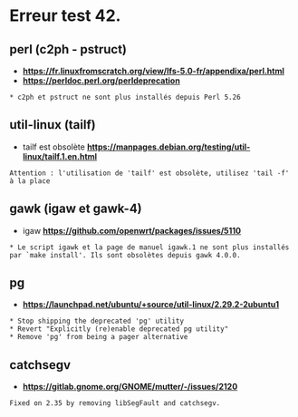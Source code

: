 # Erreur test 42.

## perl (c2ph - pstruct)
* **https://fr.linuxfromscratch.org/view/lfs-5.0-fr/appendixa/perl.html**
* **https://perldoc.perl.org/perldeprecation**
```
* c2ph et pstruct ne sont plus installés depuis Perl 5.26
```

## util-linux (tailf)
* tailf est obsolète **https://manpages.debian.org/testing/util-linux/tailf.1.en.html**
```
Attention : l'utilisation de 'tailf' est obsolète, utilisez 'tail -f' à la place
```

## gawk (igaw et gawk-4)
* igaw **https://github.com/openwrt/packages/issues/5110**
```
* Le script igawk et la page de manuel igawk.1 ne sont plus installés par `make install'. Ils sont obsolètes depuis gawk 4.0.0.
```

## pg
* **https://launchpad.net/ubuntu/+source/util-linux/2.29.2-2ubuntu1**
```
* Stop shipping the deprecated 'pg' utility
* Revert "Explicitly (re)enable deprecated pg utility"
* Remove 'pg' from being a pager alternative
```

## catchsegv
* **https://gitlab.gnome.org/GNOME/mutter/-/issues/2120**
```
Fixed on 2.35 by removing libSegFault and catchsegv.
```
